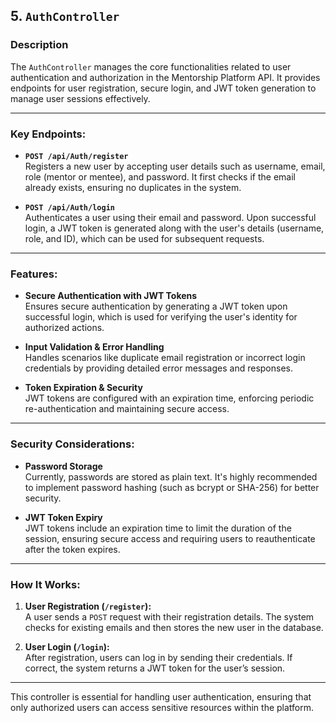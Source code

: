 ## 5. `AuthController`

### **Description**  
The `AuthController` manages the core functionalities related to user authentication and authorization in the Mentorship Platform API. It provides endpoints for user registration, secure login, and JWT token generation to manage user sessions effectively.

---

### **Key Endpoints:**

- **`POST /api/Auth/register`**  
  Registers a new user by accepting user details such as username, email, role (mentor or mentee), and password. It first checks if the email already exists, ensuring no duplicates in the system.
  
- **`POST /api/Auth/login`**  
  Authenticates a user using their email and password. Upon successful login, a JWT token is generated along with the user's details (username, role, and ID), which can be used for subsequent requests.

---

### **Features:**

- **Secure Authentication with JWT Tokens**  
  Ensures secure authentication by generating a JWT token upon successful login, which is used for verifying the user's identity for authorized actions.

- **Input Validation & Error Handling**  
  Handles scenarios like duplicate email registration or incorrect login credentials by providing detailed error messages and responses.

- **Token Expiration & Security**  
  JWT tokens are configured with an expiration time, enforcing periodic re-authentication and maintaining secure access.

---

### **Security Considerations:**

- **Password Storage**  
  Currently, passwords are stored as plain text. It's highly recommended to implement password hashing (such as bcrypt or SHA-256) for better security.

- **JWT Token Expiry**  
  JWT tokens include an expiration time to limit the duration of the session, ensuring secure access and requiring users to reauthenticate after the token expires.

---

### **How It Works:**

1. **User Registration (`/register`):**  
   A user sends a `POST` request with their registration details. The system checks for existing emails and then stores the new user in the database.

2. **User Login (`/login`):**  
   After registration, users can log in by sending their credentials. If correct, the system returns a JWT token for the user’s session.

---

This controller is essential for handling user authentication, ensuring that only authorized users can access sensitive resources within the platform.
